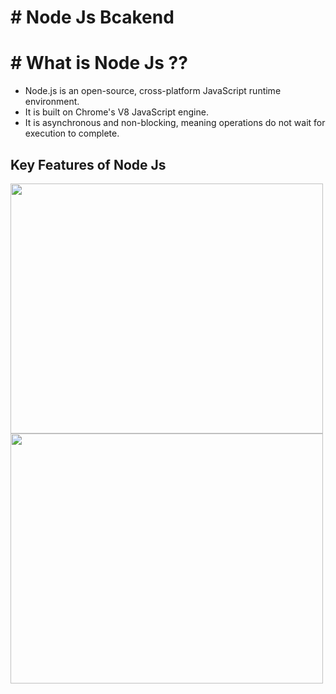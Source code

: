 # # Node Js Bcakend

# # What is Node Js ??

- Node.js is an open-source, cross-platform JavaScript runtime environment.
- It is built on Chrome's V8 JavaScript engine.
- It is asynchronous and non-blocking, meaning operations do not wait for execution to complete.


## Key Features of Node Js

<img src="https://github.com/user-attachments/assets/c5b12235-ac6d-46b9-a4ba-d62327bbd869" width="500" height="400">

<img src="https://github.com/user-attachments/assets/50692b75-6c5d-4bf6-9f17-8d2147e750da" width="500" height="400">




























